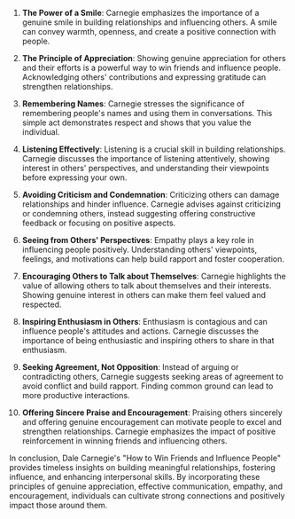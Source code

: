 1. **The Power of a Smile**: Carnegie emphasizes the importance of a genuine smile in building relationships and influencing others. A smile can convey warmth, openness, and create a positive connection with people.

2. **The Principle of Appreciation**: Showing genuine appreciation for others and their efforts is a powerful way to win friends and influence people. Acknowledging others' contributions and expressing gratitude can strengthen relationships.

3. **Remembering Names**: Carnegie stresses the significance of remembering people's names and using them in conversations. This simple act demonstrates respect and shows that you value the individual.

4. **Listening Effectively**: Listening is a crucial skill in building relationships. Carnegie discusses the importance of listening attentively, showing interest in others' perspectives, and understanding their viewpoints before expressing your own.

5. **Avoiding Criticism and Condemnation**: Criticizing others can damage relationships and hinder influence. Carnegie advises against criticizing or condemning others, instead suggesting offering constructive feedback or focusing on positive aspects.

6. **Seeing from Others' Perspectives**: Empathy plays a key role in influencing people positively. Understanding others' viewpoints, feelings, and motivations can help build rapport and foster cooperation.

7. **Encouraging Others to Talk about Themselves**: Carnegie highlights the value of allowing others to talk about themselves and their interests. Showing genuine interest in others can make them feel valued and respected.

8. **Inspiring Enthusiasm in Others**: Enthusiasm is contagious and can influence people's attitudes and actions. Carnegie discusses the importance of being enthusiastic and inspiring others to share in that enthusiasm.

9. **Seeking Agreement, Not Opposition**: Instead of arguing or contradicting others, Carnegie suggests seeking areas of agreement to avoid conflict and build rapport. Finding common ground can lead to more productive interactions.

10. **Offering Sincere Praise and Encouragement**: Praising others sincerely and offering genuine encouragement can motivate people to excel and strengthen relationships. Carnegie emphasizes the impact of positive reinforcement in winning friends and influencing others.

In conclusion, Dale Carnegie's "How to Win Friends and Influence People" provides timeless insights on building meaningful relationships, fostering influence, and enhancing interpersonal skills. By incorporating these principles of genuine appreciation, effective communication, empathy, and encouragement, individuals can cultivate strong connections and positively impact those around them.